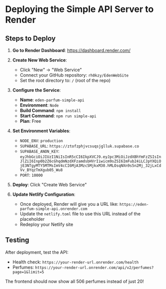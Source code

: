 # Deploying the Simple API Server to Render

## Steps to Deploy

1. **Go to Render Dashboard**: https://dashboard.render.com/

2. **Create New Web Service**:
   - Click "New" → "Web Service"
   - Connect your GitHub repository: `rh0kzy/EdenWebSite`
   - Set the root directory to: `/` (root of the repo)

3. **Configure the Service**:
   - **Name**: `eden-parfum-simple-api`
   - **Environment**: `Node`
   - **Build Command**: `npm install`
   - **Start Command**: `npm run simple-api`
   - **Plan**: Free

4. **Set Environment Variables**:
   - `NODE_ENV`: `production`
   - `SUPABASE_URL`: `https://ztofzphjvcsuqsjglluk.supabase.co`
   - `SUPABASE_ANON_KEY`: `eyJhbGciOiJIUzI1NiIsInR5cCI6IkpXVCJ9.eyJpc3MiOiJzdXBhYmFzZSIsInJlZiI6Inp0b2Z6cGhqdmNzdXFzamdsbHVrIiwicm9sZSI6ImFub24iLCJpYXQiOjE3NTgyMTY5MTMsImV4cCI6MjA3Mzc5MjkxM30.hMLOsqNXn9s5n2Mj_32jLxCdVv_BYqzTmXgub05_Wu8`
   - `PORT`: `10000`

5. **Deploy**: Click "Create Web Service"

6. **Update Netlify Configuration**:
   - Once deployed, Render will give you a URL like: `https://eden-parfum-simple-api.onrender.com`
   - Update the `netlify.toml` file to use this URL instead of the placeholder
   - Redeploy your Netlify site

## Testing

After deployment, test the API:
- Health check: `https://your-render-url.onrender.com/health`
- Perfumes: `https://your-render-url.onrender.com/api/v2/perfumes?page=1&limit=5`

The frontend should now show all 506 perfumes instead of just 20!